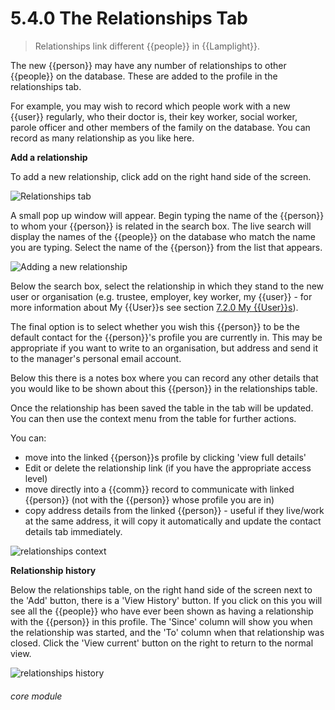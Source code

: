 # 5.4.0    The Relationships Tab

> Relationships link different {{people}} in {{Lamplight}}. 

The new {{person}} may have any number of relationships to other {{people}} on the database. These are added to the profile in the relationships tab. 

For example, you may wish to record which people work with a new {{user}} regularly, who their doctor is, their key worker, social worker, parole officer and other members of the family on the database. You can record as many relationship as you like here.

**Add a relationship**

To add a new relationship, click add on the right hand side of the screen.

![Relationships tab](47a.png)

A small pop up window will appear. Begin typing the name of the {{person}} to whom your {{person}} is related in the search box. The live search will display the names of the {{people}} on the database who match the name you are typing. Select the name of the {{person}} from the list that appears.

![Adding a new relationship](47b.png)

Below the search box, select the relationship in which they stand to the new user or organisation (e.g. trustee, employer, key worker, my {{user}} - for more information about My {{User}}s see section [7.2.0  My {{User}}s](/help/index/p/7.2.0)).

The final option is to select whether you wish this {{person}} to be the default contact for the {{person}}'s profile you are currently in. This may be appropriate if you want to write to an organisation, but address and send it to the manager's personal email account.

Below this there is a notes box where you can record any other details that you would like to be shown about this {{person}} in the relationships table. 

Once the relationship has been saved the table in the tab will be updated. You can then use the context menu from the table for further actions.

You can:

  * move into the linked {{person}}s profile by clicking 'view full details'
  * Edit or delete the relationship link (if you have the appropriate access level)
  * move directly into a {{comm}} record to communicate with linked {{person}} (not with the {{person}} whose profile you are in)
  * copy address details from the linked {{person}} - useful if they live/work at the same address, it will copy it automatically and update the contact details tab immediately.
  
![relationships context](47c.png) 

**Relationship history**

Below the relationships table, on the right hand side of the screen next to the 'Add' button, there is a 'View History' button. If you click on this you will see all the {{people}} who have ever been shown as having a relationship with the {{person}} in this profile.  The 'Since' column will show you when the relationship was started, and the 'To' column when that relationship was closed.  Click the 'View current' button on the right to return to the normal view.

![relationships history](1201a.png) 


###### core module

